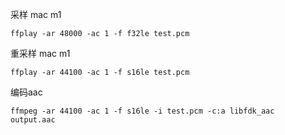 采样 mac m1

```shell
ffplay -ar 48000 -ac 1 -f f32le test.pcm
```

重采样 mac m1

```shell
ffplay -ar 44100 -ac 1 -f s16le test.pcm
```

编码aac

```shell
ffmpeg -ar 44100 -ac 1 -f s16le -i test.pcm -c:a libfdk_aac  output.aac
```

